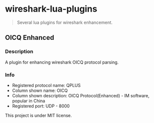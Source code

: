 # wireshark-lua-plugins
> Several lua plugins for wireshark enhancement.

## OICQ Enhanced

### Description

A plugin for enhancing wireshark OICQ protocol parsing.

### Info

* Registered protocol name: QPLUS
* Column shown name: OICQ
* Column shown description: OICQ Protocol(Enhanced) - IM software, popular in China 
* Registered port: UDP - 8000



This project is under MIT license.